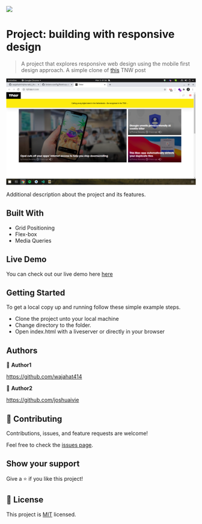 ![](https://img.shields.io/badge/Microverse-blueviolet)

# Project: building with responsive design

> A project that explores responsive web design using the mobile first design approach. A simple clone of [this](https://perma.cc/M5ZV-Q2D6) TNW post

![screenshot](./readme/screenshot.png?raw=true "Optional Title")

Additional description about the project and its features.

## Built With

- Grid Positioning
- Flex-box
- Media Queries

## Live Demo

You can check out our live demo here [here](https://wajahat414.github.io/mv-wk2_Responsive-Website/)

## Getting Started

To get a local copy up and running follow these simple example steps.

- Clone the project unto your local machine
- Change directory to the folder.
- Open index.html with a liveserver or directly in your browser

## Authors

👤 **Author1**

https://github.com/wajahat414

👤 **Author2**

https://github.com/joshuaivie

## 🤝 Contributing

Contributions, issues, and feature requests are welcome!

Feel free to check the [issues page](issues/).

## Show your support

Give a ⭐️ if you like this project!

## 📝 License

This project is [MIT](lic.url) licensed.
